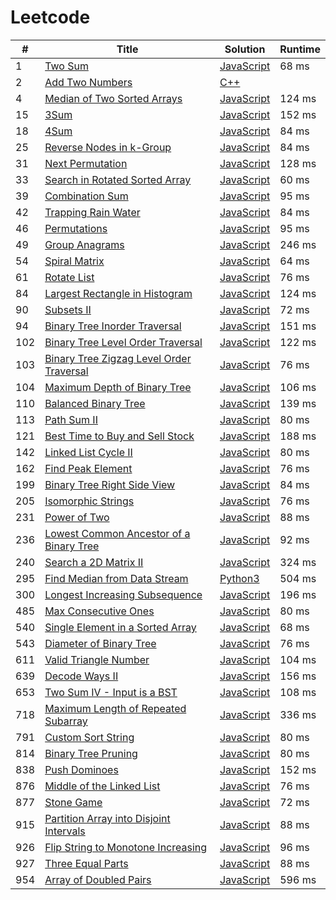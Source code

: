 # Leetcode

| # | Title | Solution | Runtime |
|---| ----- | -------- | ------- |
|1|[ Two Sum](https://leetcode.com/problems/two-sum/)|[JavaScript](./solutions/1.%20Two%20Sum.js)|68 ms|
|2|[ Add Two Numbers](https://leetcode.com/problems/add-two-numbers/)|[C++](./solutions/2.%20Add%20Two%20Numbers.cpp)||
|4|[ Median of Two Sorted Arrays](https://leetcode.com/problems/median-of-two-sorted-arrays/)|[JavaScript](./solutions/4.%20Median%20of%20Two%20Sorted%20Arrays.js)|124 ms|
|15|[ 3Sum](https://leetcode.com/problems/3sum/)|[JavaScript](./solutions/15.%203Sum.js)|152 ms|
|18|[ 4Sum](https://leetcode.com/problems/4sum/)|[JavaScript](./solutions/18.%204Sum.js)|84 ms|
|25|[ Reverse Nodes in k-Group](https://leetcode.com/problems/reverse-nodes-in-k-group/)|[JavaScript](./solutions/25.%20Reverse%20Nodes%20in%20k-Group.js)|84 ms|
|31|[ Next Permutation](https://leetcode.com/problems/next-permutation/)|[JavaScript](./solutions/31.%20Next%20Permutation.js)|128 ms|
|33|[ Search in Rotated Sorted Array](https://leetcode.com/problems/search-in-rotated-sorted-array/)|[JavaScript](./solutions/33.%20Search%20in%20Rotated%20Sorted%20Array.js)|60 ms|
|39|[ Combination Sum](https://leetcode.com/problems/combination-sum/)|[JavaScript](./solutions/39.%20Combination%20Sum.js)|95 ms|
|42|[ Trapping Rain Water](https://leetcode.com/problems/trapping-rain-water/)|[JavaScript](./solutions/42.%20Trapping%20Rain%20Water.js)|84 ms|
|46|[ Permutations](https://leetcode.com/problems/permutations/)|[JavaScript](./solutions/46.%20Permutations.js)|95 ms|
|49|[ Group Anagrams](https://leetcode.com/problems/group-anagrams/)|[JavaScript](./solutions/49.%20Group%20Anagrams.js)|246 ms|
|54|[ Spiral Matrix](https://leetcode.com/problems/spiral-matrix/)|[JavaScript](./solutions/54.%20Spiral%20Matrix.js)|64 ms|
|61|[ Rotate List](https://leetcode.com/problems/rotate-list/)|[JavaScript](./solutions/61.%20Rotate%20List.js)|76 ms|
|84|[ Largest Rectangle in Histogram](https://leetcode.com/problems/largest-rectangle-in-histogram/)|[JavaScript](./solutions/84.%20Largest%20Rectangle%20in%20Histogram.js)|124 ms|
|90|[ Subsets II](https://leetcode.com/problems/subsets-ii/)|[JavaScript](./solutions/90.%20Subsets%20II.js)|72 ms|
|94|[ Binary Tree Inorder Traversal](https://leetcode.com/problems/binary-tree-inorder-traversal/)|[JavaScript](./solutions/94.%20Binary%20Tree%20Inorder%20Traversal.js)|151 ms|
|102|[ Binary Tree Level Order Traversal](https://leetcode.com/problems/binary-tree-level-order-traversal/)|[JavaScript](./solutions/102.%20Binary%20Tree%20Level%20Order%20Traversal.js)|122 ms|
|103|[ Binary Tree Zigzag Level Order Traversal](https://leetcode.com/problems/binary-tree-zigzag-level-order-traversal/)|[JavaScript](./solutions/103.%20Binary%20Tree%20Zigzag%20Level%20Order%20Traversal.js)|76 ms|
|104|[ Maximum Depth of Binary Tree](https://leetcode.com/problems/maximum-depth-of-binary-tree/)|[JavaScript](./solutions/104.%20Maximum%20Depth%20of%20Binary%20Tree.js)|106 ms|
|110|[ Balanced Binary Tree](https://leetcode.com/problems/balanced-binary-tree/)|[JavaScript](./solutions/110.%20Balanced%20Binary%20Tree.js)|139 ms|
|113|[ Path Sum II](https://leetcode.com/problems/path-sum-ii/)|[JavaScript](./solutions/113.%20Path%20Sum%20II.js)|80 ms|
|121|[ Best Time to Buy and Sell Stock](https://leetcode.com/problems/best-time-to-buy-and-sell-stock/)|[JavaScript](./solutions/121.%20Best%20Time%20to%20Buy%20and%20Sell%20Stock.js)|188 ms|
|142|[ Linked List Cycle II](https://leetcode.com/problems/linked-list-cycle-ii/)|[JavaScript](./solutions/142.%20Linked%20List%20Cycle%20II.js)|80 ms|
|162|[ Find Peak Element](https://leetcode.com/problems/find-peak-element/)|[JavaScript](./solutions/162.%20Find%20Peak%20Element.js)|76 ms|
|199|[ Binary Tree Right Side View](https://leetcode.com/problems/binary-tree-right-side-view/)|[JavaScript](./solutions/199.%20Binary%20Tree%20Right%20Side%20View.js)|84 ms|
|205|[ Isomorphic Strings](https://leetcode.com/problems/isomorphic-strings/)|[JavaScript](./solutions/205.%20Isomorphic%20Strings.js)|76 ms|
|231|[ Power of Two](https://leetcode.com/problems/power-of-two/)|[JavaScript](./solutions/231.%20Power%20of%20Two.js)|88 ms|
|236|[ Lowest Common Ancestor of a Binary Tree](https://leetcode.com/problems/lowest-common-ancestor-of-a-binary-tree/)|[JavaScript](./solutions/236.%20Lowest%20Common%20Ancestor%20of%20a%20Binary%20Tree.js)|92 ms|
|240|[ Search a 2D Matrix II](https://leetcode.com/problems/search-a-2d-matrix-ii/)|[JavaScript](./solutions/240.%20Search%20a%202D%20Matrix%20II.js)|324 ms|
|295|[ Find Median from Data Stream](https://leetcode.com/problems/find-median-from-data-stream/)|[Python3](./solutions/295.%20Find%20Median%20from%20Data%20Stream.py)|504 ms|
|300|[ Longest Increasing Subsequence](https://leetcode.com/problems/longest-increasing-subsequence/)|[JavaScript](./solutions/300.%20Longest%20Increasing%20Subsequence.js)|196 ms|
|485|[ Max Consecutive Ones](https://leetcode.com/problems/max-consecutive-ones/)|[JavaScript](./solutions/485.%20Max%20Consecutive%20Ones.js)|80 ms|
|540|[ Single Element in a Sorted Array](https://leetcode.com/problems/single-element-in-a-sorted-array/)|[JavaScript](./solutions/540.%20Single%20Element%20in%20a%20Sorted%20Array.js)|68 ms|
|543|[ Diameter of Binary Tree](https://leetcode.com/problems/diameter-of-binary-tree/)|[JavaScript](./solutions/543.%20Diameter%20of%20Binary%20Tree.js)|76 ms|
|611|[ Valid Triangle Number](https://leetcode.com/problems/valid-triangle-number/)|[JavaScript](./solutions/611.%20Valid%20Triangle%20Number.js)|104 ms|
|639|[ Decode Ways II](https://leetcode.com/problems/decode-ways-ii/)|[JavaScript](./solutions/639.%20Decode%20Ways%20II.js)|156 ms|
|653|[ Two Sum IV - Input is a BST](https://leetcode.com/problems/two-sum-iv-input-is-a-bst/)|[JavaScript](./solutions/653.%20Two%20Sum%20IV%20-%20Input%20is%20a%20BST.js)|108 ms|
|718|[ Maximum Length of Repeated Subarray](https://leetcode.com/problems/maximum-length-of-repeated-subarray/)|[JavaScript](./solutions/718.%20Maximum%20Length%20of%20Repeated%20Subarray.js)|336 ms|
|791|[ Custom Sort String](https://leetcode.com/problems/custom-sort-string/)|[JavaScript](./solutions/791.%20Custom%20Sort%20String.js)|80 ms|
|814|[ Binary Tree Pruning](https://leetcode.com/problems/binary-tree-pruning/)|[JavaScript](./solutions/814.%20Binary%20Tree%20Pruning.js)|80 ms|
|838|[ Push Dominoes](https://leetcode.com/problems/push-dominoes/)|[JavaScript](./solutions/838.%20Push%20Dominoes.js)|152 ms|
|876|[ Middle of the Linked List](https://leetcode.com/problems/middle-of-the-linked-list/)|[JavaScript](./solutions/876.%20Middle%20of%20the%20Linked%20List.js)|76 ms|
|877|[ Stone Game](https://leetcode.com/problems/stone-game/)|[JavaScript](./solutions/877.%20Stone%20Game.js)|72 ms|
|915|[ Partition Array into Disjoint Intervals](https://leetcode.com/problems/partition-array-into-disjoint-intervals/)|[JavaScript](./solutions/915.%20Partition%20Array%20into%20Disjoint%20Intervals.js)|88 ms|
|926|[ Flip String to Monotone Increasing](https://leetcode.com/problems/flip-string-to-monotone-increasing/)|[JavaScript](./solutions/926.%20Flip%20String%20to%20Monotone%20Increasing.js)|96 ms|
|927|[ Three Equal Parts](https://leetcode.com/problems/three-equal-parts/)|[JavaScript](./solutions/927.%20Three%20Equal%20Parts.js)|88 ms|
|954|[ Array of Doubled Pairs](https://leetcode.com/problems/array-of-doubled-pairs/)|[JavaScript](./solutions/954.%20Array%20of%20Doubled%20Pairs.js)|596 ms|
